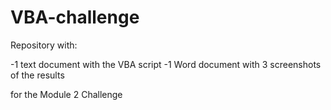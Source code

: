 # VBA-challenge

Repository with:

-1 text document with the VBA script
-1 Word document with 3 screenshots of the results

for the Module 2 Challenge
